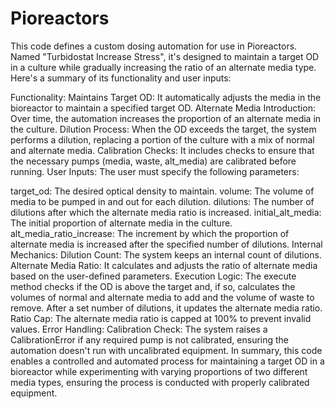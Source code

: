 # Pioreactors


This code defines a custom dosing automation for use in Pioreactors. Named "Turbidostat Increase Stress", it's designed to maintain a target OD in a culture while gradually increasing the ratio of an alternate media type. Here's a summary of its functionality and user inputs:

Functionality:
Maintains Target OD: It automatically adjusts the media in the bioreactor to maintain a specified target OD.
Alternate Media Introduction: Over time, the automation increases the proportion of an alternate media in the culture.
Dilution Process: When the OD exceeds the target, the system performs a dilution, replacing a portion of the culture with a mix of normal and alternate media.
Calibration Checks: It includes checks to ensure that the necessary pumps (media, waste, alt_media) are calibrated before running.
User Inputs:
The user must specify the following parameters:

target_od: The desired optical density to maintain.
volume: The volume of media to be pumped in and out for each dilution.
dilutions: The number of dilutions after which the alternate media ratio is increased.
initial_alt_media: The initial proportion of alternate media in the culture.
alt_media_ratio_increase: The increment by which the proportion of alternate media is increased after the specified number of dilutions.
Internal Mechanics:
Dilution Count: The system keeps an internal count of dilutions.
Alternate Media Ratio: It calculates and adjusts the ratio of alternate media based on the user-defined parameters.
Execution Logic: The execute method checks if the OD is above the target and, if so, calculates the volumes of normal and alternate media to add and the volume of waste to remove. After a set number of dilutions, it updates the alternate media ratio.
Ratio Cap: The alternate media ratio is capped at 100% to prevent invalid values.
Error Handling:
Calibration Check: The system raises a CalibrationError if any required pump is not calibrated, ensuring the automation doesn't run with uncalibrated equipment.
In summary, this code enables a controlled and automated process for maintaining a target OD in a bioreactor while experimenting with varying proportions of two different media types, ensuring the process is conducted with properly calibrated equipment.
